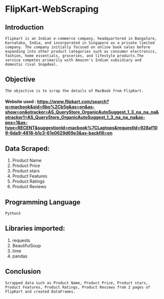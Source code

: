 # FlipKart-WebScraping

## Introduction
    Flipkart is an Indian e-commerce company, headquartered in Bangalore, Karnataka, India, and incorporated in Singapore as a private limited company. The company initially focused on online book sales before expanding into other product categories such as consumer electronics, fashion, home essentials, groceries, and lifestyle products.The service competes primarily with Amazon's Indian subsidiary and domestic rival Snapdeal.

## Objective
    The objective is to scrap the details of MacBook from FlipKart.
    
   #### Website used : https://www.flipkart.com/search?q=macbook&sid=6bo%2Cb5g&as=on&as-show=on&otracker=AS_QueryStore_OrganicAutoSuggest_1_3_na_na_na&otracker1=AS_QueryStore_OrganicAutoSuggest_1_3_na_na_na&as-pos=1&as-type=RECENT&suggestionId=macbook%7CLaptops&requestId=928af109-6da9-4818-b1c3-61e0629d69e3&as-backfill=on

## Data Scraped:

1. Product Name
2. Product Price
3. Product stars
4. Product Features
5. Product Ratings
6. Product Reviews

## Programming Language 
    Python3

## Libraries imported:

1. requests
2. BeautifulSoup
3. time
4. pandas

## Conclusion
    
    Scrapped data such as Product Name, Product Price, Product stars, Product Features, Product Ratings, Product Reviews from 2 pages of FlipKart and created DataFrames.
